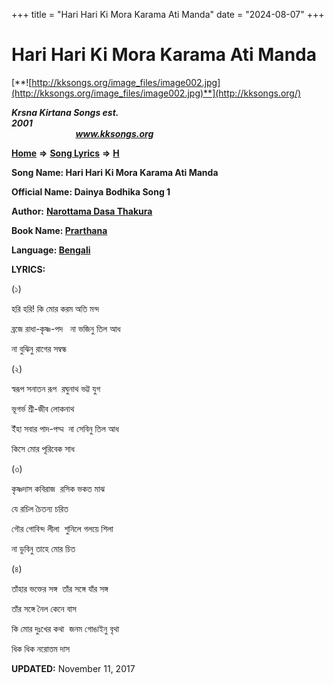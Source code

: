 +++
title = "Hari Hari Ki Mora Karama Ati Manda"
date = "2024-08-07"
+++

# Hari Hari Ki Mora Karama Ati Manda
[**![http://kksongs.org/image_files/image002.jpg](http://kksongs.org/image_files/image002.jpg)**](http://kksongs.org/)

**_Krsna Kirtana Songs est. 2001_**                                                                                                                                                 **_www.kksongs.org_**

**[Home](http://kksongs.org/)** **⇒** **[Song Lyrics](http://kksongs.org/lyrics.html)** **⇒** **[H](http://kksongs.org/songs/song_h.html)**

**Song Name: Hari Hari Ki Mora Karama Ati Manda**

**Official Name: Dainya Bodhika Song 1**

**Author:** [**Narottama Dasa Thakura**](http://kksongs.org/authors/list/narottama.html)

**Book Name: [Prarthana](http://kksongs.org/authors/literature/prarthana.html)**

**Language: [Bengali](http://kksongs.org/language/list/bengali.html)**

**LYRICS:**

(১)

হরি হরি! কি মোর করম অতি মন্দ

ব্রজে রাধা\-কৃষ্ণ\-পদ   না ভজিনু তিল আধ

না বুঝিনু রাগের সম্বন্ধ

(২)

স্বরূপ সনাতন রূপ  রঘুনাথ ভট্ট যুগ

ভূগর্ভ শ্রী\-জীব লোকনাথ

ইঁহা সবার পাদ\-পদ্ম  না সেবিনু তিল আধ

কিসে মোর পূরিবেক সাধ

(৩)

কৃষ্ণদাস কবিরাজ  রসিক ভকত মাঝ

যে রচিল চৈতন্য চরিত

গৌর গোবিন্দ লীলা  শুনিলে গলয়ে শিলা

না ডুবিনু তাহে মোর চিত

(৪)

তাঁহার ভক্তের সঙ্গ  তাঁর সঙ্গে যাঁর সঙ্গ

তাঁর সঙ্গে নৈল কেনে বাস

কি মোর দুঃখের কথা  জনম গোঙাইনু বৃথা

ধিক ধিক নরোত্তম দাস

**UPDATED:** November 11, 2017